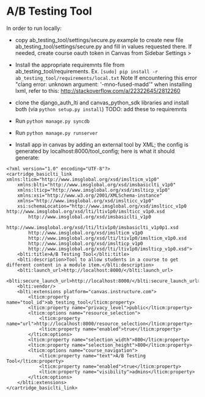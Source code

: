 A/B Testing Tool
=======================

In order to run locally:

* copy ab_testing_tool/settings/secure.py.example to create new file ab_testing_tool/settings/secure.py
and fill in values requested there. If needed, create course oauth token in Canvas from Sidebar Settings >

* Install the appropriate requiremnts file from ab_testing_tool/requirements.
Ex. `[sudo] pip install -r ab_testing_tool/requirements/local.txt`
Note If encountering this error "clang error: unknown argument: '-mno-fused-madd'" when installing lxml, refer to this: http://stackoverflow.com/a/22322645/2812260

* clone the django_auth_lti and canvas_python_sdk libraries and install both
(via `python setup.py install`)
TODO: add these to requiremnts

* Run `python manage.py syncdb`

* Run `python manage.py runserver`

* Install app in canvas by adding an external tool by XML; the config is generated
by localhost:8000/tool_config; here is what it should generate:

```
<?xml version="1.0" encoding="UTF-8"?>
<cartridge_basiclti_link xmlns:lticm="http://www.imsglobal.org/xsd/imslticm_v1p0"
    xmlns:blti="http://www.imsglobal.org/xsd/imsbasiclti_v1p0"
    xmlns:lticp="http://www.imsglobal.org/xsd/imslticp_v1p0"
    xmlns:xsi="http://www.w3.org/2001/XMLSchema-instance"
    xmlns="http://www.imsglobal.org/xsd/imslticc_v1p0"
    xsi:schemaLocation="http://www.imsglobal.org/xsd/imslticc_v1p0 http://www.imsglobal.org/xsd/lti/ltiv1p0/imslticc_v1p0.xsd
        http://www.imsglobal.org/xsd/imsbasiclti_v1p0
        http://www.imsglobal.org/xsd/lti/ltiv1p0/imsbasiclti_v1p0p1.xsd
        http://www.imsglobal.org/xsd/imslticm_v1p0
        http://www.imsglobal.org/xsd/lti/ltiv1p0/imslticm_v1p0.xsd
        http://www.imsglobal.org/xsd/imslticp_v1p0
        http://www.imsglobal.org/xsd/lti/ltiv1p0/imslticp_v1p0.xsd">
    <blti:title>A/B Testing Tool</blti:title>
    <blti:description>Tool to allow students in a course to get different content in a module item.</blti:description>
    <blti:launch_url>http://localhost:8000/</blti:launch_url>
    <blti:secure_launch_url>http://localhost:8000/</blti:secure_launch_url>
    <blti:vendor/>
    <blti:extensions platform="canvas.instructure.com">
        <lticm:property name="tool_id">ab_testing_tool</lticm:property>
        <lticm:property name="privacy_level">public</lticm:property>
        <lticm:options name="resource_selection">
            <lticm:property name="url">http://localhost:8000/resource_selection</lticm:property>
            <lticm:property name="enabled">true</lticm:property>
        </lticm:options>
        <lticm:property name="selection_width">800</lticm:property>
        <lticm:property name="selection_height">800</lticm:property>
        <lticm:options name="course_navigation">
            <lticm:property name="text">A/B Testing Tool</lticm:property>
            <lticm:property name="enabled">true</lticm:property>
            <lticm:property name="visibility">admins</lticm:property>
        </lticm:options>
    </blti:extensions>
</cartridge_basiclti_link>
```